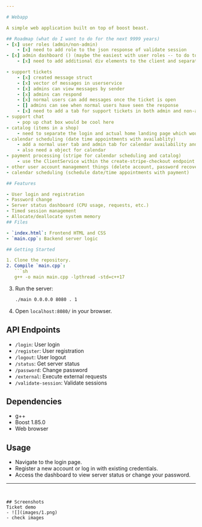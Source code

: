 ```yaml
---

# Webapp

A simple web application built on top of boost beast. 

## Roadmap (what do I want to do for the next 9999 years)
- [x] user roles (admin/non-admin)
    - [x] need to add role to the json response of validate session
- [x] admin dashboard () (maybe the easiest with user roles -- to do today)
    - [x] need to add additional div elements to the client and separate them by the role retrieved from the session

- support tickets
    - [x] created message struct 
    - [x] vector of messages in userservice
    - [x] admins can view messages by sender
    - [x] admins can respond 
    - [x] normal users can add messages once the ticket is open
    - [] admins can see when normal users have seen the response
    - [x] need to add a tab for support tickets in both admin and non-admin dashboard 
- support chat
    - pop up chat box would be cool here
- catalog (items in a shop)
    - need to separate the login and actual home landing page which would be a catalog of items to buy in this case
- calendar scheduling (date time appointments with availablity)
    - add a normal user tab and admin tab for calendar availability and scheduling
    - also need a object for calendar
- payment processing (stripe for calendar scheduling and catalog)
    - use the ClientService within the create-stripe-checkout endpoint
- other user account management things (delete account, password recovery once email functionality is set up)
- calendar scheduling (schedule date/time appointments with payment)

## Features

- User login and registration
- Password change
- Server status dashboard (CPU usage, requests, etc.)
- Timed session management
- Allocate/deallocate system memory
## Files

- `index.html`: Frontend HTML and CSS
- `main.cpp`: Backend server logic

## Getting Started

1. Clone the repository.
2. Compile `main.cpp`:
   ```sh
   g++ -o main main.cpp -lpthread -std=c++17
   ```
3. Run the server:
   ```sh
   ./main 0.0.0.0 8080 . 1
   ```
4. Open `localhost:8080/` in your browser.

## API Endpoints

- `/login`: User login
- `/register`: User registration
- `/logout`: User logout
- `/status`: Get server status
- `/password`: Change password
- `/external`: Execute external requests
- `/validate-session`: Validate sessions

## Dependencies

- g++
- Boost 1.85.0
- Web browser

## Usage

- Navigate to the login page.
- Register a new account or log in with existing credentials.
- Access the dashboard to view server status or change your password.

---
```


## Screenshots
Ticket demo
- ![](images/1.png)
- check images
